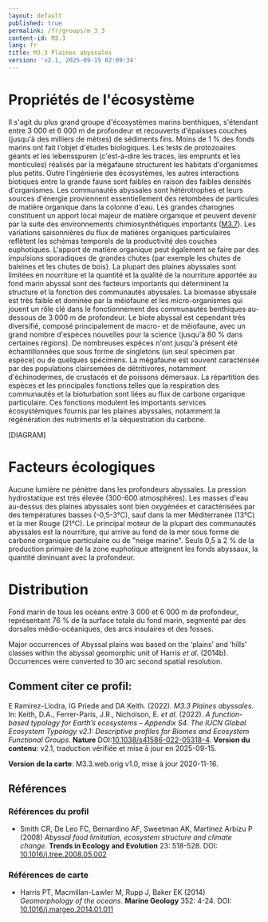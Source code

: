 ```yaml
---
layout: default
published: true
permalink: /fr/groups/m_3_3
content-id: M3.3
lang: fr
title: M3.3 Plaines abyssales
version: 'v2.1, 2025-09-15 02:09:34'
---
```




# Propriétés de l'écosystème
 
Il s\'agit du plus grand groupe d\'écosystèmes marins benthiques,
s\'étendant entre 3 000 et 6 000 m de profondeur et recouverts
d\'épaisses couches (jusqu\'à des milliers de mètres) de sédiments fins.
Moins de 1 % des fonds marins ont fait l\'objet d\'études biologiques.
Les tests de protozoaires géants et les lebensspuren (c\'est-à-dire les
traces, les emprunts et les monticules) réalisés par la mégafaune
structurent les habitats d\'organismes plus petits. Outre l\'ingénierie
des écosystèmes, les autres interactions biotiques entre la grande faune
sont faibles en raison des faibles densités d\'organismes. Les
communautés abyssales sont hétérotrophes et leurs sources d\'énergie
proviennent essentiellement des retombées de particules de matière
organique dans la colonne d\'eau. Les grandes charognes constituent un
apport local majeur de matière organique et peuvent devenir par la suite
des environnements chimiosynthétiques importants ([M3.7](/explore/groups/M3.7)). Les variations
saisonnières du flux de matières organiques particulaires reflètent les
schémas temporels de la productivité des couches euphotiques. L\'apport
de matière organique peut également se faire par des impulsions
sporadiques de grandes chutes (par exemple les chutes de baleines et les
chutes de bois). La plupart des plaines abyssales sont limitées en
nourriture et la quantité et la qualité de la nourriture apportée au
fond marin abyssal sont des facteurs importants qui déterminent la
structure et la fonction des communautés abyssales. La biomasse abyssale
est très faible et dominée par la méiofaune et les micro-organismes qui
jouent un rôle clé dans le fonctionnement des communautés benthiques
au-dessous de 3 000 m de profondeur. Le biote abyssal est cependant très
diversifié, composé principalement de macro- et de méiofaune, avec un
grand nombre d\'espèces nouvelles pour la science (jusqu\'à 80 % dans
certaines régions). De nombreuses espèces n\'ont jusqu\'à présent été
échantillonnées que sous forme de singletons (un seul spécimen par
espèce) ou de quelques spécimens. La mégafaune est souvent caractérisée
par des populations clairsemées de détritivores, notamment
d\'échinodermes, de crustacés et de poissons démersaux. La répartition
des espèces et les principales fonctions telles que la respiration des
communautés et la bioturbation sont liées au flux de carbone organique
particulaire. Ces fonctions modulent les importants services
écosystémiques fournis par les plaines abyssales, notamment la
régénération des nutriments et la séquestration du carbone.

[DIAGRAM]

# Facteurs écologiques
 
Aucune lumière ne pénètre dans les profondeurs abyssales. La pression
hydrostatique est très élevée (300-600 atmosphères). Les masses d\'eau
au-dessus des plaines abyssales sont bien oxygénées et caractérisées par
des températures basses (-0,5-3°C), sauf dans la mer Méditerranée (13°C)
et la mer Rouge (21°C). Le principal moteur de la plupart des
communautés abyssales est la nourriture, qui arrive au fond de la mer
sous forme de carbone organique particulaire ou de \"neige marine\".
Seuls 0,5 à 2 % de la production primaire de la zone euphotique
atteignent les fonds abyssaux, la quantité diminuant avec la profondeur.
 
# Distribution
 
Fond marin de tous les océans entre 3 000 et 6 000 m de profondeur,
représentant 76 % de la surface totale du fond marin, segmenté par des
dorsales médio-océaniques, des arcs insulaires et des fosses.

Major occurrences of Abyssal plains was based on the ‘plains’ and ‘hills’ classes within the abyssal geomorphic unit of Harris _et al._ (2014b). Occurrences were converted to 30 arc second spatial resolution.

## Comment citer ce profil:

E Ramirez-Llodra, IG Priede and DA Keith. (2022). *M3.3 Plaines abyssales*. In: Keith, D.A., Ferrer-Paris, J.R., Nicholson, E. *et al.* (2022). *A function-based typology for Earth’s ecosystems – Appendix S4. The IUCN Global Ecosystem Typology v2.1: Descriptive profiles for Biomes and Ecosystem Functional Groups*. **Nature** DOI:[10.1038/s41586-022-05318-4](https://doi.org/10.1038/s41586-022-05318-4).
**Version du contenu**: v2.1, traduction vérifiée et mise à jour en 2025-09-15.

**Version de la carte**: M3.3.web.orig v1.0, mise à jour 2020-11-16.

## Références

### Références du profil

* Smith CR, De Leo FC, Bernardino AF, Sweetman AK, Martinez Arbizu P  (2008) *Abyssal food limitation, ecosystem structure and climate change*. **Trends in Ecology and Evolution** 23: 518-528. DOI: [10.1016/j.tree.2008.05.002](http://doi.org/10.1016/j.tree.2008.05.002)

### Références de carte
* Harris PT, Macmillan-Lawler M, Rupp J, Baker EK  (2014) *Geomorphology of the oceans*. **Marine Geology** 352: 4-24. DOI: [10.1016/j.margeo.2014.01.011](http://doi.org/10.1016/j.margeo.2014.01.011)


